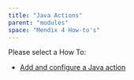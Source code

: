 ```yaml
---
title: "Java Actions"
parent: "modules"
space: "Mendix 4 How-to's"
---
```

Please select a How To:

*   [Add and configure a Java action](add-and-configure-a-java-action)
